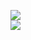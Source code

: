 [![](https://img.shields.io/badge/Made%20With-Github%20Spray-lightgrey.svg?style=for-the-badge&logo=github)](https://github.com/Annihil/github-spray#3081)  
[![](https://i.imgur.com/2DrTn0Z.gif)](https://github.com/Annihil/github-spray)